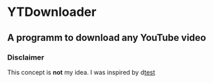 # YTDownloader
## A programm to download any YouTube video

### Disclaimer
This concept is **not** my idea. I was inspired by d[test]




[test]: https://www.youtube.com/watch?v=QeMaWQZllhg&list=PLyyu7uBtEOmsyno_XT03aUfYF9xfHxytF&index=30
